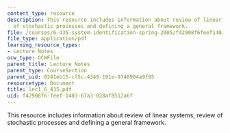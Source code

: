 ```yaml
---
content_type: resource
description: This resource includes information about review of linear systems, review
  of stochastic processes and defining a general framework.
file: /courses/6-435-system-identification-spring-2005/f42908f6feef140367a3028af8512a6f_lec1_6_435.pdf
file_type: application/pdf
learning_resource_types:
- Lecture Notes
ocw_type: OCWFile
parent_title: Lecture Notes
parent_type: CourseSection
parent_uid: 0241eb15-cf5c-4349-191e-9748904a9f95
resourcetype: Document
title: lec1_6_435.pdf
uid: f42908f6-feef-1403-67a3-028af8512a6f
---
```

This resource includes information about review of linear systems, review of stochastic processes and defining a general framework.

